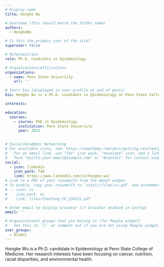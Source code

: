 ```yaml
---
# Display name
title: Hongke Wu

# Username (this should match the folder name)
authors:
  - HongkeWu

# Is this the primary user of the site?
superuser: false

# Role/position
role: Ph.D. Candidate in Epidemiology

# Organizations/Affiliations
organizations:
  - name: Penn State University
    url: ''

# Short bio (displayed in user profile at end of posts)
bio: Hongke Wu is a Ph.D. candidate in Epidemiology at Penn State College of Medicine. Her research interests have been focusing on cancer, nutrition, racial disparities, and environmental health. 

interests:

education:
  courses:
    - course: PhD in Epidemiology
      institution: Penn State University
      year: 2023
  

# Social/Academic Networking
# For available icons, see: https://wowchemy.com/docs/getting-started/page-builder/#icons
#   For an email link, use "fas" icon pack, "envelope" icon, and a link in the
#   form "mailto:your-email@example.com" or "#contact" for contact widget.
social:
  - icon: linkedin
    icon_pack: fab
    link: https://www.linkedin.com/in/hongke-wu/
# Link to a PDF of your resume/CV from the About widget.
# To enable, copy your resume/CV to `static/files/cv.pdf` and uncomment the lines below.
#  - icon: cv
#    icon_pack: ai
#    link: files/ChenYang_CV_230131.pdf

# Enter email to display Gravatar (if Gravatar enabled in Config)
email: ''

# Organizational groups that you belong to (for People widget)
#   Set this to `[]` or comment out if you are not using People widget.
user_groups:
  - Alumni
---
```


Hongke Wu is a Ph.D. candidate in Epidemiology at Penn State College of Medicine. Her research interests have been focusing on cancer, nutrition, racial disparities, and environmental health. 